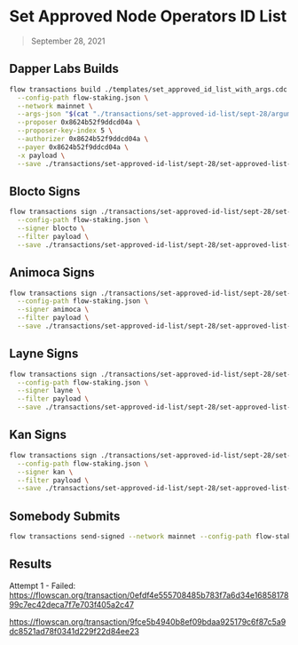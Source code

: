 # Set Approved Node Operators ID List

> September 28, 2021

## Dapper Labs Builds

```sh
flow transactions build ./templates/set_approved_id_list_with_args.cdc \
  --config-path flow-staking.json \
  --network mainnet \
  --args-json "$(cat "./transactions/set-approved-id-list/sept-28/arguments.json")" \
  --proposer 0x8624b52f9ddcd04a \
  --proposer-key-index 5 \
  --authorizer 0x8624b52f9ddcd04a \
  --payer 0x8624b52f9ddcd04a \
  -x payload \
  --save ./transactions/set-approved-id-list/sept-28/set-approved-list-sept-28-unsigned.rlp
```

## Blocto Signs

```sh
flow transactions sign ./transactions/set-approved-id-list/sept-28/set-approved-list-sept-28-unsigned.rlp \
  --config-path flow-staking.json \
  --signer blocto \
  --filter payload \
  --save ./transactions/set-approved-id-list/sept-28/set-approved-list-sept-28-sig-1.rlp
```

## Animoca Signs

```sh
flow transactions sign ./transactions/set-approved-id-list/sept-28/set-approved-list-sept-28-sig-1.rlp \
  --config-path flow-staking.json \
  --signer animoca \
  --filter payload \
  --save ./transactions/set-approved-id-list/sept-28/set-approved-list-sept-28-sig-2.rlp
```

## Layne Signs

```sh
flow transactions sign ./transactions/set-approved-id-list/sept-28/set-approved-list-sept-28-sig-2.rlp \
  --config-path flow-staking.json \
  --signer layne \
  --filter payload \
  --save ./transactions/set-approved-id-list/sept-28/set-approved-list-sept-28-sig-3.rlp
```

## Kan Signs

```sh
flow transactions sign ./transactions/set-approved-id-list/sept-28/set-approved-list-sept-28-sig-3.rlp \
  --config-path flow-staking.json \
  --signer kan \
  --filter payload \
  --save ./transactions/set-approved-id-list/sept-28/set-approved-list-sept-28-sig-complete.rlp
```


## Somebody Submits

```sh
flow transactions send-signed --network mainnet --config-path flow-staking.json ./transactions/set-approved-id-list/sept-28/set-approved-list-sept-28-sig-complete.rlp
```

## Results

Attempt 1 - Failed: https://flowscan.org/transaction/0efdf4e555708485b783f7a6d34e1685817899c7ec42deca7f7e703f405a2c47

https://flowscan.org/transaction/9fce5b4940b8ef09bdaa925179c6f87c5a9dc8521ad78f0341d229f22d84ee23
